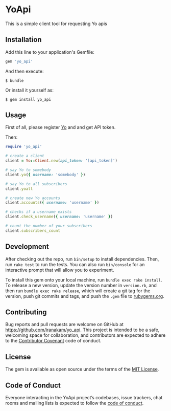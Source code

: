 # YoApi

This is a simple client tool for requesting Yo apis

## Installation

Add this line to your application's Gemfile:

```ruby
gem 'yo_api'
```

And then execute:

    $ bundle

Or install it yourself as:

    $ gem install yo_api

## Usage

First of all, please register [Yo](https://dev.justyo.co/) and and get API token.

Then:

```ruby
require 'yo_api'

# create a client
client = Yo::Client.new(api_token: '[api_token]')

# say Yo to somebody
client.yo({ username: 'somebody' })

# say Yo to all subscribers
client.yoall

# create new Yo accounts
client.accounts({ username: 'username' })

# checks if a username exists
client.check_username({ username: 'username' })

# count the number of your subscribers
client.subscribers_count
```

## Development

After checking out the repo, run `bin/setup` to install dependencies. Then, run `rake test` to run the tests. You can also run `bin/console` for an interactive prompt that will allow you to experiment.

To install this gem onto your local machine, run `bundle exec rake install`. To release a new version, update the version number in `version.rb`, and then run `bundle exec rake release`, which will create a git tag for the version, push git commits and tags, and push the `.gem` file to [rubygems.org](https://rubygems.org).

## Contributing

Bug reports and pull requests are welcome on GitHub at https://github.com/iranakam/yo_api. This project is intended to be a safe, welcoming space for collaboration, and contributors are expected to adhere to the [Contributor Covenant](http://contributor-covenant.org) code of conduct.

## License

The gem is available as open source under the terms of the [MIT License](https://opensource.org/licenses/MIT).

## Code of Conduct

Everyone interacting in the YoApi project’s codebases, issue trackers, chat rooms and mailing lists is expected to follow the [code of conduct](https://github.com/iranakam/yo_api/blob/master/CODE_OF_CONDUCT.md).
